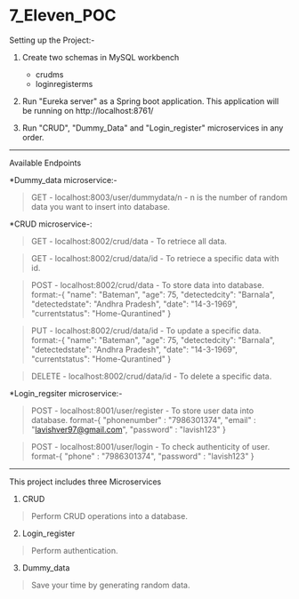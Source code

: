 # 7_Eleven_POC
Setting up the Project:-
1. Create two schemas in MySQL workbench
   - crudms
   - loginregisterms
   
2. Run "Eureka server" as a Spring boot application. This application will be running on http://localhost:8761/ 
3. Run "CRUD", "Dummy_Data" and "Login_register" microservices in any order.
-----------------------------------------------------------------------------------------------------------------------------------------
Available Endpoints

*Dummy_data microservice:-
>GET -  localhost:8003/user/dummydata/n  - n is the number of random data you want to insert into database.

*CRUD microservice-:
>GET -  localhost:8002/crud/data   -  To retriece all data.

>GET -  localhost:8002/crud/data/id   -  To retriece a specific data with id.

>POST - localhost:8002/crud/data   -  To store data into database.
   format:-{
        "name": "Bateman",
        "age": 75,
        "detectedcity": "Barnala",
        "detectedstate": "Andhra Pradesh",
        "date": "14-3-1969",
        "currentstatus": "Home-Qurantined"
    }
    
>PUT  -  localhost:8002/crud/data/id  - To update a specific data.  
 format:-{
        "name": "Bateman",
        "age": 75,
        "detectedcity": "Barnala",
        "detectedstate": "Andhra Pradesh",
        "date": "14-3-1969",
        "currentstatus": "Home-Qurantined"
    }
    
>DELETE  -  localhost:8002/crud/data/id  - To delete a specific data.  

*Login_regsiter microservice:-
>POST - localhost:8001/user/register  - To store user data into database.
format-{
  "phonenumber" : "7986301374",
  "email" : "lavishver97@gmail.com",
  "password" : "lavish123"
}

>POST - localhost:8001/user/login  - To check authenticity of user.
format-{
  "phone" : "7986301374",
  "password" : "lavish123"
}
    



-----------------------------------------------------------------------------------------------------------------------------------------
This project includes three Microservices
1. CRUD 
 > Perform CRUD operations into a database.
2. Login_register
 > Perform authentication.
3. Dummy_data
 > Save your time by generating random data.
